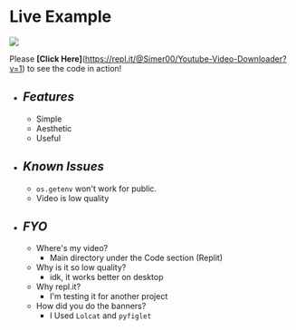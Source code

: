 # Live Example
![](https://media.discordapp.net/attachments/661208614589038603/819580925582114856/unknown.png)


Please **[Click Here]**(https://repl.it/@Simer00/Youtube-Video-Downloader?v=1) to see the code in action!

* ## __*Features*__
  * Simple
  * Aesthetic
  * Useful
 
* ## __*Known Issues*__
  * `os.getenv` won't work for public.
  * Video is low quality

* ## __*FYO*__
  * Where's my video?
    * Main directory under the Code section (Replit)
  * Why is it so low quality?
    * idk, it works better on desktop
  * Why repl.it?
    * I'm testing it for another project
  * How did you do the banners?
    * I Used `Lolcat` and `pyfiglet`
